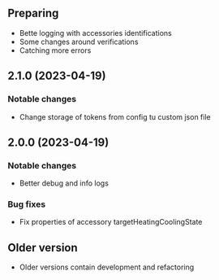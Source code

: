 ## Preparing
- Bette logging with accessories identifications
- Some changes around verifications
- Catching more errors

## 2.1.0 (2023-04-19)
### Notable changes
- Change storage of tokens from config tu custom json file

## 2.0.0 (2023-04-19)
### Notable changes
- Better debug and info logs
### Bug fixes
- Fix properties of accessory targetHeatingCoolingState

## Older version
- Older versions contain development and refactoring